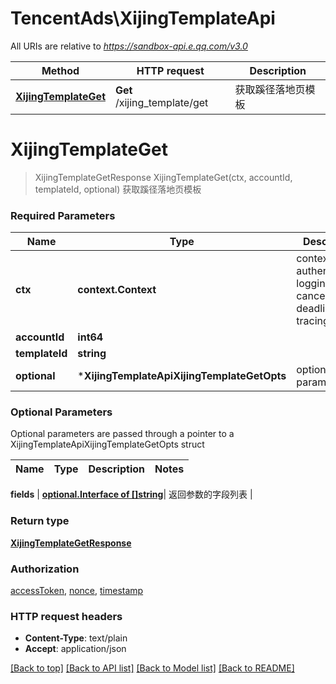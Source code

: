 # TencentAds\XijingTemplateApi

All URIs are relative to *https://sandbox-api.e.qq.com/v3.0*

Method | HTTP request | Description
------------- | ------------- | -------------
[**XijingTemplateGet**](XijingTemplateApi.md#XijingTemplateGet) | **Get** /xijing_template/get | 获取蹊径落地页模板


# **XijingTemplateGet**
> XijingTemplateGetResponse XijingTemplateGet(ctx, accountId, templateId, optional)
获取蹊径落地页模板

### Required Parameters

Name | Type | Description  | Notes
------------- | ------------- | ------------- | -------------
 **ctx** | **context.Context** | context for authentication, logging, cancellation, deadlines, tracing, etc.
  **accountId** | **int64**|  | 
  **templateId** | **string**|  | 
 **optional** | ***XijingTemplateApiXijingTemplateGetOpts** | optional parameters | nil if no parameters

### Optional Parameters
Optional parameters are passed through a pointer to a XijingTemplateApiXijingTemplateGetOpts struct

Name | Type | Description  | Notes
------------- | ------------- | ------------- | -------------


 **fields** | [**optional.Interface of []string**](string.md)| 返回参数的字段列表 | 

### Return type

[**XijingTemplateGetResponse**](XijingTemplateGetResponse.md)

### Authorization

[accessToken](../README.md#accessToken), [nonce](../README.md#nonce), [timestamp](../README.md#timestamp)

### HTTP request headers

 - **Content-Type**: text/plain
 - **Accept**: application/json

[[Back to top]](#) [[Back to API list]](../README.md#documentation-for-api-endpoints) [[Back to Model list]](../README.md#documentation-for-models) [[Back to README]](../README.md)

